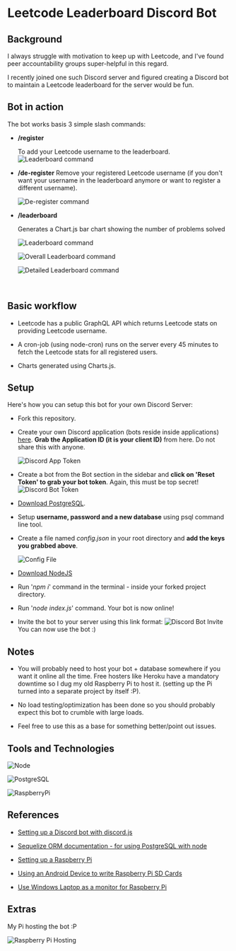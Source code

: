 
# Leetcode Leaderboard Discord Bot


## Background 
I always struggle with motivation to keep up with Leetcode, and I've found peer accountability groups super-helpful in this regard. 

I recently joined one such Discord server and figured creating a Discord bot to maintain a Leetcode leaderboard for the server would be fun.

## Bot in action

The bot works basis 3 simple slash commands:

* **/register <enter-leetcode-username>**

  To add your Leetcode username to the leaderboard.
  ![Leaderboard command](./images/registerCommand.PNG)
  

* **/de-register**
 Remove your registered Leetcode username (if you don't want your username in the leaderboard anymore or want to register a different username).


  ![De-register command](./images/deRegisterCommand.PNG)

* **/leaderboard**
  
   Generates a Chart.js bar chart showing the number of problems solved 


  ![Leaderboard command](./images/leaderboardCommand.PNG)
  <br>

  ![Overall Leaderboard command](./images/overallLeaderboard.PNG)
  <br>

  ![Detailed Leaderboard command](./images/detailedLeaderboard.PNG)

  <br>


## Basic workflow

* Leetcode has a public GraphQL API which returns Leetcode stats on providing Leetcode username.

* A cron-job (using node-cron) runs on the server every 45 minutes to fetch the Leetcode stats for all registered users.

* Charts generated using Charts.js.

## Setup

Here's how you can setup this bot for your own Discord Server:

* Fork this repository.


* Create your own Discord application (bots reside inside applications) [here](https://discord.com/developers/applications). **Grab the Application ID (it is your client ID)** from here. Do not share this with anyone.

  ![Discord App Token](./images/discordAppToken.PNG)
  <br>

* Create a bot from the Bot section in the sidebar and **click on 'Reset Token' to grab your bot token**. Again, this must be top secret!
  ![Discord Bot Token](./images/discordBotToken.PNG)
  <br>

* [Download PostgreSQL](https://www.postgresql.org/).

 

* Setup **username, password and a new database** using psql command line tool.


* Create a file named _config.json_ in your root directory and **add the keys you grabbed above**.

  ![Config File](./images/configFile.PNG)
  <br>

* [Download NodeJS](https://nodejs.org/en/download/current/) 


* Run '_npm i_' command in the terminal - inside your forked project directory.

* Run '_node index.js_' command. Your bot is now online!

* Invite the bot to your server using this link format: ![Discord Bot Invite](./images/discordBotInvite.PNG) You can now use the bot :)

## Notes

* You will probably need to host your bot + database somewhere if you want it online all the time.
  Free hosters like Heroku have a mandatory downtime so I dug my old Raspberry Pi to host it. (setting up the Pi turned into a separate project by itself :P).


* No load testing/optimization has been done so you should probably expect this bot to crumble with large loads.


* Feel free to use this as a base for something better/point out issues.

## Tools and Technologies
![Node][node.js]

![PostgreSQL][postgresql]

![RaspberryPi][respberrypi]


## References

* [Setting up a Discord bot with discord.js](https://discordjs.guide/)

* [Sequelize ORM documentation - for using PostgreSQL with node](https://sequelize.org/)

* [Setting up a Raspberry Pi](https://projects.raspberrypi.org/en/projects/raspberry-pi-setting-up/3)

* [Using an Android Device to write Raspberry Pi SD Cards](https://www.tomshardware.com/how-to/android-write-raspberry-pi-sd-cards)

* [Use Windows Laptop as a monitor for Raspberry Pi](https://beebom.com/how-use-windows-laptop-as-monitor-raspberry-pi/)

## Extras
  My Pi hosting the bot :P

  ![Raspberry Pi Hosting](./images/RaspberryPi.jpg)


[node.js]: https://img.shields.io/badge/NodeJS%20-yellow?style=for-the-badge&logo=nodedotjs
[postgresql]: https://img.shields.io/badge/PostgreSQL%20-lightgrey?style=for-the-badge&logo=postgresql
[respberrypi]: https://img.shields.io/badge/Raspberry%20Pi%20-red?style=for-the-badge&logo=raspberrypi